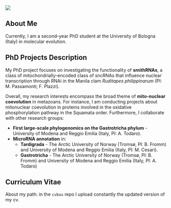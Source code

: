 ![](https://komarev.com/ghpvc/?username=oscarwallnoefer&style=plastic)

## About Me
Currently, I am a second-year PhD student at the University of Bologna (Italy) in molecular evolution.

## PhD Projects Description
My PhD project focuses on investigating the functionality of **smithRNAs**, a class of mitochondrially-encoded class of sncRNAs that influence nuclear transcription through RNAi in the Manila clam *Ruditapes philippinarum* (PI: M. Passamonti; F. Plazzi).

Overall, my research interests encompass the broad theme of **mito-nuclear coevolution** in metazoans. 
For instance, I am conducting projects about mitonuclear coevolution in proteins involved in the oxidative phosphorylation pathway in the Squamata order.
Furthermore, I collaborate with other research groups:

+ **First large-scale phylogenomics on the Gastrotricha phylum** - University of Modena and Reggio Emilia (Italy, PI: A. Todaro).
+ **MicroRNA annotation** in:
  + **Tardigrada** - The Arctic University of Norway (Tromsø, PI: B. Fromm) and University of Modena and Reggio Emilia (Italy, PI: M. Cesari).
  + **Gastrotricha** - The Arctic University of Norway (Tromsø, PI: B. Fromm) and University of Modena and Reggio Emilia (Italy, PI: A. Todaro)

## Curriculum Vitae
About my path: in the `cvbox` repo I upload constantly the updated version of my cv. 
